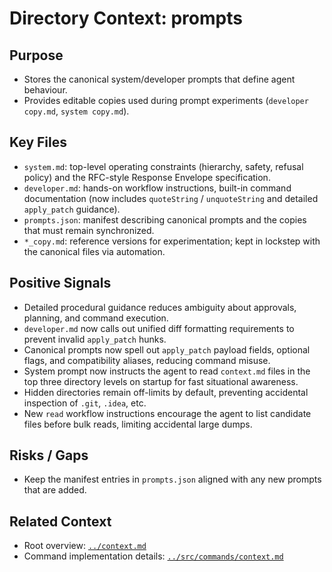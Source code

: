 # Directory Context: prompts

## Purpose

- Stores the canonical system/developer prompts that define agent behaviour.
- Provides editable copies used during prompt experiments (`developer copy.md`, `system copy.md`).

## Key Files

- `system.md`: top-level operating constraints (hierarchy, safety, refusal policy) and the RFC-style Response Envelope specification.
- `developer.md`: hands-on workflow instructions, built-in command documentation (now includes `quoteString` / `unquoteString` and detailed `apply_patch` guidance).
- `prompts.json`: manifest describing canonical prompts and the copies that must remain synchronized.
- `*_copy.md`: reference versions for experimentation; kept in lockstep with the canonical files via automation.

## Positive Signals

- Detailed procedural guidance reduces ambiguity about approvals, planning, and command execution.
- `developer.md` now calls out unified diff formatting requirements to prevent invalid `apply_patch` hunks.
- Canonical prompts now spell out `apply_patch` payload fields, optional flags, and compatibility aliases, reducing command misuse.
- System prompt now instructs the agent to read `context.md` files in the top three directory levels on startup for fast situational awareness.
- Hidden directories remain off-limits by default, preventing accidental inspection of `.git`, `.idea`, etc.
- New `read` workflow instructions encourage the agent to list candidate files before bulk reads, limiting accidental large dumps.

## Risks / Gaps

- Keep the manifest entries in `prompts.json` aligned with any new prompts that are added.

## Related Context

- Root overview: [`../context.md`](../context.md)
- Command implementation details: [`../src/commands/context.md`](../src/commands/context.md)
